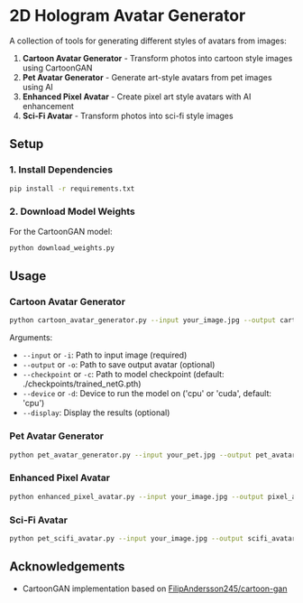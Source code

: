 # 2D Hologram Avatar Generator

A collection of tools for generating different styles of avatars from images:

1. **Cartoon Avatar Generator** - Transform photos into cartoon style images using CartoonGAN
2. **Pet Avatar Generator** - Generate art-style avatars from pet images using AI
3. **Enhanced Pixel Avatar** - Create pixel art style avatars with AI enhancement
4. **Sci-Fi Avatar** - Transform photos into sci-fi style images

## Setup

### 1. Install Dependencies

```bash
pip install -r requirements.txt
```

### 2. Download Model Weights

For the CartoonGAN model:

```bash
python download_weights.py
```

## Usage

### Cartoon Avatar Generator

```bash
python cartoon_avatar_generator.py --input your_image.jpg --output cartoon_avatar.jpg --display
```

Arguments:
- `--input` or `-i`: Path to input image (required)
- `--output` or `-o`: Path to save output avatar (optional)
- `--checkpoint` or `-c`: Path to model checkpoint (default: ./checkpoints/trained_netG.pth)
- `--device` or `-d`: Device to run the model on ('cpu' or 'cuda', default: 'cpu')
- `--display`: Display the results (optional)

### Pet Avatar Generator

```bash
python pet_avatar_generator.py --input your_pet.jpg --output pet_avatar.jpg --display
```

### Enhanced Pixel Avatar

```bash
python enhanced_pixel_avatar.py --input your_image.jpg --output pixel_avatar.jpg --resolution 32 --display
```

### Sci-Fi Avatar

```bash
python pet_scifi_avatar.py --input your_image.jpg --output scifi_avatar.jpg --display
```

## Acknowledgements

- CartoonGAN implementation based on [FilipAndersson245/cartoon-gan](https://github.com/FilipAndersson245/cartoon-gan) 